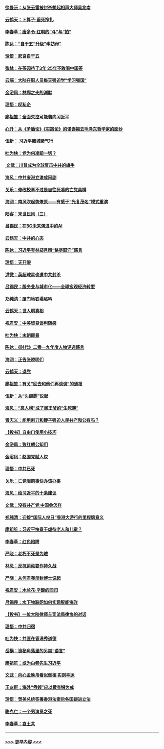 #### [徐曼沅：从张云雷被封杀想起相声大师吴兆南](../pages/nsc993/n11741816.md?t=12242222) 
#### [云鹤天：卜算子‧垂死挣扎](../pages/nsc993/n11739956.md?t=12242222) 
#### [李春草：唐多令‧红朝的“斗”与“拍”](../pages/nsc993/n11739830.md?t=12242222) 
#### [陈达：“自干五”升级“牵妨母”](../pages/nsc993/n11739724.md?t=12242222) 
#### [理悟：悲哀自干五](../pages/nsc993/n11739547.md?t=12242222) 
#### [张林：在茶园待了3年 25年不敢喝中国茶](../pages/nsc993/n11739240.md?t=12242222) 
#### [云端：大陆在职人员每天强迫学“学习强国”](../pages/nsc993/n11738735.md?t=12242222) 
#### [金浴凤：林郑之夫的渊默](../pages/nsc993/n11737735.md?t=12242222) 
#### [理悟：叹私企](../pages/nsc993/n11737715.md?t=12242222) 
#### [廖祖笙：全面失控可能袭向习近平](../pages/nsc993/n11737704.md?t=12242222) 
#### [心升：从《矛盾论》《实践论》的谬误揭去毛泽东哲学家的面纱](../pages/nsc993/n11736962.md?t=12242222) 
#### [伍新： 习近平赌城赌气行](../pages/nsc993/n11736929.md?t=12242222) 
#### [吐为快：党为何凌蹈一切？](../pages/nsc993/n11736915.md?t=12242222) 
#### [ 文武：川普成为全球反击中共的旗手](../pages/nsc993/n11736882.md?t=12242222) 
#### [海风：中共废港立澳成闹剧](../pages/nsc993/n11735857.md?t=12242222) 
#### [关乐：修改校章不过是自往死凑的亡党臭棋](../pages/nsc993/n11735097.md?t=12242222) 
#### [海网：南风吹起势燎原——有感于“光复茂名”模式重演](../pages/nsc993/n11732308.md?t=12242222) 
#### [陆客：末世民风（三）](../pages/nsc993/n11732211.md?t=12242222) 
#### [吕锡民：在5G未来演进中的AI](../pages/nsc993/n11730010.md?t=12242222) 
#### [云鹤天：中共的心态](../pages/nsc993/n11729906.md?t=12242222) 
#### [陈达：习近平夸林郑月娥“恪尽职守”感言](../pages/nsc993/n11729881.md?t=12242222) 
#### [理悟：天开眼](../pages/nsc993/n11729699.md?t=12242222) 
#### [洪微：英超球星也遭中共封杀](../pages/nsc993/n11727243.md?t=12242222) 
#### [吕锡民：服务业与城市化——全球宏观经济转型](../pages/nsc993/n11725845.md?t=12242222) 
#### [郑纯清：厦门地铁塌陷吟](../pages/nsc993/n11725813.md?t=12242222) 
#### [云鹤天：世人明真相](../pages/nsc993/n11725621.md?t=12242222) 
#### [祝君安：中美贸易谈判随感](../pages/nsc993/n11725609.md?t=12242222) 
#### [吐为快：末朝即景](../pages/nsc993/n11723365.md?t=12242222) 
#### [陈达：《时代》二零一九年度人物评选感言](../pages/nsc993/n11723337.md?t=12242222) 
#### [海网：正告张晓明们](../pages/nsc993/n11723228.md?t=12242222) 
#### [云鹤天：退党](../pages/nsc993/n11723056.md?t=12242222) 
#### [廖祖笙：有关“回去和他们再谈谈”的通报](../pages/nsc993/n11722442.md?t=12242222) 
#### [伍新：从“头踢脚”说起](../pages/nsc993/n11722429.md?t=12242222) 
#### [海风：“恶人榜”成了阎王爷的“生死簿”](../pages/nsc993/n11722272.md?t=12242222) 
#### [胥志义：能用剌刀和鞭子强迫人民共产和公有吗？](../pages/nsc993/n11720569.md?t=12242222) 
#### [【投书】自由门使用小技巧](../pages/nsc993/n11720180.md?t=12242222) 
#### [金浴凤：致红朝公知们](../pages/nsc993/n11720563.md?t=12242222) 
#### [金浴凤：赵国党赋人权](../pages/nsc993/n11720533.md?t=12242222) 
#### [理悟：中共已死](../pages/nsc993/n11720233.md?t=12242222) 
#### [关乐：亡党眼前事快办该办事](../pages/nsc993/n11719160.md?t=12242222) 
#### [海风：给习近平的十条建议](../pages/nsc993/n11717616.md?t=12242222) 
#### [文武：没有共产党 中国会怎样](../pages/nsc993/n11717584.md?t=12242222) 
#### [郑纯清：迎接“国际人权日”香港大游行的里程牌意义](../pages/nsc993/n11717417.md?t=12242222) 
#### [廖祖笙：习近平快意于虐待老人和儿童？](../pages/nsc993/n11715313.md?t=12242222) 
#### [李春草：红色陷阱](../pages/nsc993/n11715029.md?t=12242222) 
#### [严晓：老朽不死是为贼](../pages/nsc993/n11712910.md?t=12242222) 
#### [林忌：反抗运动要作持久战](../pages/nsc993/n11712623.md?t=12242222) 
#### [严晓：从何君尧册封博士说起](../pages/nsc993/n11712465.md?t=12242222) 
#### [祝君安：木兰花·辛酸的回归](../pages/nsc993/n11712381.md?t=12242222) 
#### [吕锡民：水下物联网如何实现智能海洋](../pages/nsc993/n11711158.md?t=12242222) 
#### [【投书】一位大陆律师与司法局律协的对话](../pages/nsc993/n11709675.md?t=12242222) 
#### [理悟：中共归宿](../pages/nsc993/n11710059.md?t=12242222) 
#### [吐为快：共匪在香港秀道德](../pages/nsc993/n11709979.md?t=12242222) 
#### [岳横：诡秘角落里的另类“语言”](../pages/nsc993/n11709792.md?t=12242222) 
#### [廖祖笙：或为白卷先生习近平](../pages/nsc993/n11708330.md?t=12242222) 
#### [文武：向心孟晚舟看似倒楣 实则幸运](../pages/nsc993/n11708236.md?t=12242222) 
#### [王友群：海外“侨领”应以黄克锵为戒](../pages/nsc993/n11706176.md?t=12242222) 
#### [理悟：贺美总统签署香港法案后各国跟进立法](../pages/nsc993/n11706853.md?t=12242222) 
#### [骆克仁：一个男演员之死](../pages/nsc993/n11706677.md?t=12242222) 
#### [李春草：哀土共](../pages/nsc993/n11706255.md?t=12242222) 

----
#### [ >>> 更早内容 <<< ](../indexes/nsc993-earlier.md)
